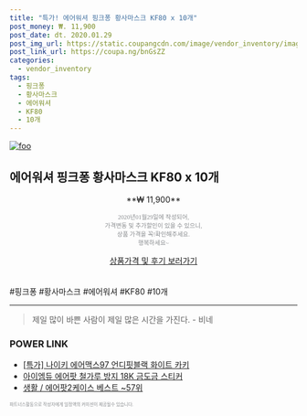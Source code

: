 ```yaml
--- 
title: "특가! 에어워셔 핑크퐁 황사마스크 KF80 x 10개" 
post_money: ₩. 11,900 
post_date: dt. 2020.01.29 
post_img_url: https://static.coupangcdn.com/image/vendor_inventory/images/2018/12/04/15/8/69d88420-a4e5-4319-90b8-ccc3c323ad10.jpg 
post_link_url: https://coupa.ng/bnGsZZ 
categories: 
  - vendor_inventory 
tags: 
  - 핑크퐁 
  - 황사마스크 
  - 에어워셔 
  - KF80 
  - 10개 
--- 
```

[![foo](https://static.coupangcdn.com/image/vendor_inventory/images/2018/12/04/15/8/69d88420-a4e5-4319-90b8-ccc3c323ad10.jpg)](https://coupa.ng/bnGsZZ) 

## 에어워셔 핑크퐁 황사마스크 KF80 x 10개 
<p style="text-align: center;">**₩ 11,900**</p> 
<p style="text-align: center;"><span style="color: #898c8f; font-family: Georgia,Times,serif; font-size: 0.75em;">2020년01월29일에 작성되어, <br>가격변동 및 추가할인이 있을 수 있으니,<br> 상품 가격을 꼭!확인해주세요.<br>행복하세요~</span> 
</p>	 
<div markdown="0" style="text-align: center;"><a href="https://coupa.ng/bnGsZZ" class="btn btn--success">상품가격 및 후기 보러가기</a></div> 
<br><br> 
  #핑크퐁 #황사마스크 #에어워셔 #KF80 #10개 
<hr> 

> 제일 많이 바쁜 사람이 제일 많은 시간을 가진다. - 비네 


### POWER LINK

* <a href="https://blog.naver.com/an0733/221786388115" target="_blank">[특가] 나이키 에어맥스97 언디핏블랙 화이트 카키</a>
* <a href="https://blog.naver.com/fasyy4321/221790945874" target="_blank">아이엠듀 에어팟 철가루 방지 18K 금도금 스티커</a>
* <a href="https://blog.naver.com/santokki14/221779573187" target="_blank">생활 / 에어팟2케이스 베스트 ~57위</a>

<span style="color: #898c8f; font-family: Georgia,Times,serif; font-size: 0.55em;">파트너스활동으로 작성자에게 일정액의 커미션이 제공될수 있습니다.</span> 

